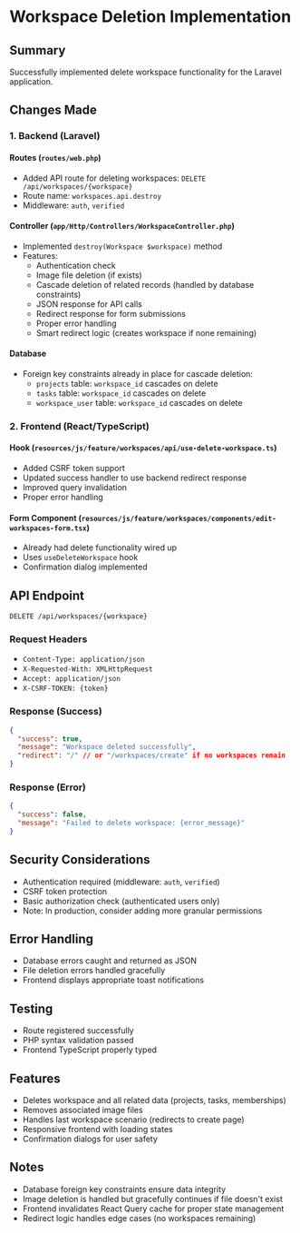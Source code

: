 # Workspace Deletion Implementation

## Summary
Successfully implemented delete workspace functionality for the Laravel application.

## Changes Made

### 1. Backend (Laravel)

#### Routes (`routes/web.php`)
- Added API route for deleting workspaces: `DELETE /api/workspaces/{workspace}`
- Route name: `workspaces.api.destroy`
- Middleware: `auth`, `verified`

#### Controller (`app/Http/Controllers/WorkspaceController.php`)
- Implemented `destroy(Workspace $workspace)` method
- Features:
  - Authentication check
  - Image file deletion (if exists)
  - Cascade deletion of related records (handled by database constraints)
  - JSON response for API calls
  - Redirect response for form submissions
  - Proper error handling
  - Smart redirect logic (creates workspace if none remaining)

#### Database
- Foreign key constraints already in place for cascade deletion:
  - `projects` table: `workspace_id` cascades on delete
  - `tasks` table: `workspace_id` cascades on delete
  - `workspace_user` table: `workspace_id` cascades on delete

### 2. Frontend (React/TypeScript)

#### Hook (`resources/js/feature/workspaces/api/use-delete-workspace.ts`)
- Added CSRF token support
- Updated success handler to use backend redirect response
- Improved query invalidation
- Proper error handling

#### Form Component (`resources/js/feature/workspaces/components/edit-workspaces-form.tsx`)
- Already had delete functionality wired up
- Uses `useDeleteWorkspace` hook
- Confirmation dialog implemented

## API Endpoint

```
DELETE /api/workspaces/{workspace}
```

### Request Headers
- `Content-Type: application/json`
- `X-Requested-With: XMLHttpRequest`
- `Accept: application/json`
- `X-CSRF-TOKEN: {token}`

### Response (Success)
```json
{
  "success": true,
  "message": "Workspace deleted successfully",
  "redirect": "/" // or "/workspaces/create" if no workspaces remain
}
```

### Response (Error)
```json
{
  "success": false,
  "message": "Failed to delete workspace: {error_message}"
}
```

## Security Considerations
- Authentication required (middleware: `auth`, `verified`)
- CSRF token protection
- Basic authorization check (authenticated users only)
- Note: In production, consider adding more granular permissions

## Error Handling
- Database errors caught and returned as JSON
- File deletion errors handled gracefully
- Frontend displays appropriate toast notifications

## Testing
- Route registered successfully
- PHP syntax validation passed
- Frontend TypeScript properly typed

## Features
- Deletes workspace and all related data (projects, tasks, memberships)
- Removes associated image files
- Handles last workspace scenario (redirects to create page)
- Responsive frontend with loading states
- Confirmation dialogs for user safety

## Notes
- Database foreign key constraints ensure data integrity
- Image deletion is handled but gracefully continues if file doesn't exist
- Frontend invalidates React Query cache for proper state management
- Redirect logic handles edge cases (no workspaces remaining)
